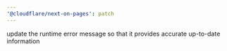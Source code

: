 ```yaml
---
'@cloudflare/next-on-pages': patch
---
```


update the runtime error message so that it provides accurate up-to-date information
